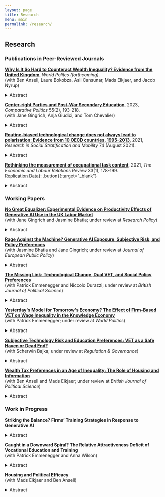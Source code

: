 ```yaml
---
layout: page
title: Research
menu: main
permalink: /research/
---
```


## Research

### Publications in Peer-Reviewed Journals
<p> </p>

**[Why Is It So Hard to Counteract Wealth Inequality? Evidence from the United Kingdom](https://matthiashaslberger.github.io/papers/Taxing_Inheritances_rev.pdf)**, *World Politcs (forthcoming).* \
  (with Ben Ansell, Laure Bokobza, Asli Cansunar, Mads Elkjaer, and Jacob Nyrup) 
<details>
  <summary>Abstract</summary>

It has long been established that education and income affect people's political efficacy. Surprisingly, the role of wealth has been largely neglected in this literature. In this paper, we argue that housing wealth performs an insurance function and is thereby associated with higher internal and external political efficacy. Using data from the UKHLS and a representative survey including an experiment that was administered in England and Wales, we document a sizeable and statistically significant positive association of housing wealth and perceived wealth with efficacy. However, this relationship is less robust to sample attrition than between efficacy and education or income. We furthermore investigate whether informing respondents about house price inequality affects their efficacy. Our information treatments show no effect on external efficacy, while the effect on internal efficacy depends on the respondent correctly understanding the information: comprehenders show higher efficacy and non-comprehenders exhibit lower efficacy, compared to the control group. This suggests that views of government responsiveness (external efficacy) are not easily manipulated, while for people's view of their own understanding of politics (internal efficacy), comprehension matters more than content of the information treatment, in accordance with self-efficacy theory. 
</details>
<p> </p> 


**[Center-right Parties and Post-War Secondary Education](https://www.ingentaconnect.com/content/cuny/cp/pre-prints/content-jcpo2186)**, 2023, *Comparative Politics* 55(2), 193-218. \
(with Jane Gingrich, Anja Giudici, and Tom Chevalier) 
<details>
  <summary>Abstract</summary>
  
The massification of secondary schooling constitutes the key educational project of the first post-war period. However, the resulting educational structures differed in terms of streaming and standardisation. Despite their historical opposition, center-right parties contributed to shaping these reforms. They opposed standardisation because their distributive strategy rested on support from elites and middle classes. However, their stance on streaming varied. Centre-right parties supported streaming when they were linked to teachers and private providers who opposed comprehensive reforms, but supported de-streaming where such groups aligned with the left. The analysis suggests that common partisan distributive aims can materialize as varied public service reforms, due their intersection with the productive environment. This paper shows these outcomes by tracing reforms shaped by center-right parties in Bavaria, France, and Italy. 
</details>
<p> </p>  


**[Routine-biased technological change does not always lead to polarisation: Evidence from 10 OECD countries, 1995–2013](https://www.sciencedirect.com/science/article/abs/pii/S0276562421000433?via%3Dihub)**, 2021, *Research in Social Stratification and Mobility* 74 (August 2021).
<details>
  <summary>Abstract</summary>
  
This article deals with a central paradox in the occupational polarisation literature: most scholars accept that technological change is biased against routine-intensive occupations, but in many countries, we do not see the pattern of occupational polarisation that the theory usually predicts. I argue and show empirically using a dataset of 10 OECD countries between 1995 and 2013 that technological change is both routine-biased and skill-biased, but that the result of routine-biased technological change may be occupational upgrading rather than polar- isation. This is due to differences in occupational routine-wage hierarchies: only where routine occupations cluster around the middle of the wage distribution are we likely to see polarisation. Where routine occupations are concentrated near the bottom of the wage hierarchy, upgrading occupational change is the norm. Based on research on the US, the former has been widely assumed, but it does not hold true in all countries. Overall, this article shows that much previous work on routine-biased technological change and polarisation was built on premises that do not travel well. This underscores the importance of comparative research for building and testing robust general theories.
</details>
<p> </p>  


**[Rethinking the measurement of occupational task content](https://doi.org/10.1177/10353046211037095)**, 2021, *The Economic and Labour Relations Review* 33(1), 178-199. \
[Replication Data](https://doi.org/10.7910/DVN/JABYD7){: .button}{:target="_blank"}
<details>
  <summary>Abstract</summary>

Which tasks workers perform on their jobs is critical for how technological change plays out in the labour market. This crucial insight sparked a large literature on routine-biased technological change which argues that routine occupations with a high share of repetitive and codifiable tasks are at risk of being automated. This paper makes the case for rethinking how we operationalise occupational task content. Based on survey data from 27 European countries between 2000 and 2015, I construct novel measures of routine task intensity and task complexity at the ISCO-88 2-digit level. Comparing them to existing operationalisations, I show that the proposed indices lead to improvements in several critical areas. The task dimensions have a straightforward theoretical interpretation as they capture the essence of the routine-bias and skill-bias arguments and are operationalised to better align theory and measurement. Furthermore, my indices create new opportunities for research by allowing researchers to analyse within-occupation change and country-differences in occupational task content. My paper can therefore contribute to a more sociologically informed understanding of technological change. The indices will benefit both sociologists and labour economists in investigating the nature of recent employment trends in Europe and formulating policies to deal with these challenges.
</details>
<p> </p>


### Working Papers
<p> </p>

**[No Great Equalizer: Experimental Evidence on Productivity Effects of Generative AI Use in the UK Labor Market](https://papers.ssrn.com/sol3/papers.cfm?abstract_id=4594466)** \
  (with Jane Gingrich and Jasmine Bhatia; under review at *Research Policy*) 
<details>
  <summary>Abstract</summary>

An emerging consensus holds that generative artificial intelligence (AI) equalizes workers’ performance within tasks, reducing productivity differences across workers. Existing research has largely studied productivity within single occupational groups and task structures. Whether this equalizing pattern generalizes to the labor market at large remains unclear. Observed performance equalization within groups of workers is compatible with both increasing and decreasing inequality between groups. To distinguish these outcomes, we conducted a large pre-registered online experiment with a sample of the UK working age population which randomly assigned participants to treatments that encouraged or discouraged the use of ChatGPT and then asked them to complete a set of realistic work tasks. We find that ChatGPT use increased productivity in all tasks, with greater benefits observed in more complex and less ambiguous tasks. However, compression effects between tasks were limited. Moreover, ChatGPT use did not affect productivity differentials between gender, age, educational or occupational groups.
</details>
<p> </p>


**[Rage Against the Machine? Generative AI Exposure, Subjective Risk, and Policy Preferences](https://papers.ssrn.com/sol3/papers.cfm?abstract_id=4876736)** \
  (with Jasmine Bhatia and Jane Gingrich; under review at *Journal of European Public Policy*) 
<details>
  <summary>Abstract</summary>

How does novel technology change public policy demands? Scholars interested in the effect of automation on policy preferences have commonly argued that exposure to automation technology increases subjective risk, which in turn predicts demand for insurance. Generative AI potentially challenges this dynamic. Based on a pre-registered online experiment with a sample of 1,041 UK working-age adults we show that direct exposure to generative AI in realistic work tasks does not increase subjective risk but does strengthen support for activating social policy. To understand this constellation of attitudes, we argue that exposure to technology may activate sociotropic preferences to support individuals who might be negatively affected by AI. Text analysis shows cautious optimism and thoughtful engagement with the implications of AI for work and social policy. Our findings suggest that the current uncertainty over the relative winners and losers from AI opens a window of opportunity to expand activating social policies.
</details>
<p> </p>


**[The Missing Link: Technological Change, Dual VET, and Social Policy Preferences](https://matthiashaslberger.github.io/papers/Missing_Link_051224.pdf)** \
  (with Patrick Emmenegger and Niccolo Durazzi; under review at *British Journal of Political Science*)
<details>
  <summary>Abstract</summary>
    
How does technological change affect social policy preferences? We advance the lively debate surrounding this question by focusing on the moderating role of education and training institutions. In particular, we develop a theoretical argument that foregrounds the role of dual VET systems. While existing literature would lead us to expect that dual VET systems increase demand for compensatory social policy and magnify the effect of automation risk on such demand, we contend that the opposite holds true. We hypothesize that dual VET systems weaken demand for compensatory social policy and dampen the effect of automation risk on demand for compensatory social policy through three non-mutually exclusive mechanisms that we refer to as (i) skill certification; (ii) material self-interest; and (iii) workplace socialization. Analyzing cross-national individual data from ESS, fine-grained data on individual educational background from the German ESS module as well as national-level OECD data on education and training systems, we find strong evidence in favor of our argument. The paper does not only advance the debate on social policy preferences in the age of automation but it also sheds new light on an old debate, namely the relationship between skill specificity and social policy preferences.
</details>  
<p> </p>


**[Yesterday's Model for Tomorrow's Economy? The Effect of Firm-Based VET on Wage Inequality in the Knowledge Economy](https://matthiashaslberger.github.io/papers/Yesterday's_Model_241024.pdf)** \
  (with Patrick Emmenegger; under review at *World Politics*)
<details>
  <summary>Abstract</summary>
    
Dual vocational education and training (VET) systems are said to have positive economic effects. However, recent contributions suggest that the rise of the knowledge economy undermines these positive effects because university-educated workers are better suited for the new knowledge-intensive jobs. This paper provides the first evidence on the effect of dual VET on wage inequality in mature knowledge economies. Using a new dataset on 37 advanced economies from 1996 to 2020, we find that dual VET remains associated with lower levels of wage inequality throughout the entire period. The rise of the knowledge economy is positively associated with wage inequality at low levels of dual VET. However, where the dual VET share is high, the rise of the knowledge economy further reduces wage inequality. Contrary to the fears often espoused in the literature, we find no evidence that the knowledge economy undermines the positive effects of dual VET.
</details>
<p> </p>


**[Subjective Technology Risk and Education Preferences: VET as a Safe Haven or Dead End?](https://matthiashaslberger.github.io/papers/Tech_Risk_and_VET_Attractiveness_180125.pdf)** \
  (with Scherwin Bajka; under review at *Regulation & Governance*)
<details>
  <summary>Abstract</summary>
    
Education equips individuals with valuable skills to protect them against employment risks associated with the digital transition. As scholars debate whether vocational education and training (VET) or general education better insures against technology-induced employment risk, we ask how this type of risk, as perceived by individuals, shapes their education preferences. Our analyses, based on a survey of over 11,500 respondents across seven European countries, show that VET is regarded as a safe haven by those perceiving heightened risk. This relationship remains robust when controlling for various alternative explanations and is consistent across countries. Subgroup interactions indicate that men, high-income earners, respondents with tertiary education, and those politically on the right more strongly favor VET in response to subjective technology risk. Hence, our study suggests that VET’s practical, job-oriented focus is perceived as better protection against the growing uncertainty over skill demands in the twin transition than general education.
</details>
<p> </p>


**[Wealth Tax Preferences in an Age of Inequality: The Role of Housing and Information](https://matthiashaslberger.github.io/papers/Wealth_Tax_Preferences_130425.pdf)** \
  (with Ben Ansell and Mads Elkjaer; under review at *British Journal of Political Science*)
<details>
  <summary>Abstract</summary>
    
Despite high and rising levels of wealth inequality, wealth taxes have been reduced in many countries. While existing explanations focus on structural factors, we argue that public opposition to wealth taxes among homeowners has contributed to creating a political playing field that facilitates low wealth taxes. This opposition is aided by information asymmetries, which prevent low-wealth renters from formulating preferences that align with their material self-interest. Utilizing original survey data from Denmark, France, Germany, Ireland, Italy, the Netherlands, and Sweden, we find empirical support for our thesis. Housing wealth increases the likelihood of stating a preference on wealth taxation, and homeowners and their children support less progressive taxation of wealth, inheritances, and capital gains. The paper helps us understand why, despite pronounced inequality in asset ownership, wealth taxation has fallen out of favor among democratically elected governments.
</details>
<p> </p>


### Work in Progress
<p> </p>

**Striking the Balance? Firms’ Training Strategies in Response to Generative AI** 
<details>
  <summary>Abstract</summary>

Practical learning from experts is key to the mastery of almost any job. It constitutes the backbone of collective skill formation systems and is equally crucial in systems emphasising on-the-job learning. Yet, generative AI threatens the complementary relationship between master and apprentice, senior and junior worker: tasks performed by entry-level workers with limited experience tend to be particularly exposed to substitution by AI. If these positions are replaced, skill development is impeded and overall workforce skill levels are likely to suffer in the medium- to long-term. This creates a dilemma for profit-maximising firms: automation may boost short-term productivity at the expense of long-term productivity growth. This paper studies how firms in Germany and the US navigate this challenge. Building on the Varieties of Capitalism literature, I argue that differences such as higher employee turnover and a greater emphasis on shareholder value incentivise American firms to prioritise AI adoption, while German firms maintain a stronger focus on training younger workers even if it means foregoing short-term gains. I test this argument empirically using data on job openings in sectors that are exposed to or sheltered from AI. This allows me to trace differential rates of change between the groups of occupations and across countries in a) the balance between junior and senior vacancies and b) the task composition of junior roles. Empirical support for my argument highlights a hitherto underappreciated potential long-term consequence of generative AI that may undermine its productivity-enhancing effects.
</details>
<p> </p>


**Caught in a Downward Spiral? The Relative Attractiveness Deficit of Vocational Education and Training** \
  (with Patrick Emmenegger and Anna Wilson)
<details>
  <summary>Abstract</summary>

Vocational education and training (VET) has been hailed as a way to address skills shortages and facilitate social inclusion. As a result, VET policy initiatives have proliferated in recent years. However, we know little about the factors that influence the choice between VET and general education. We examine the attractiveness of VET in seven European countries using a vignette experiment with over 11,000 respondents. We asked respondents to assign fictitious 15-year-olds to either VET or general education based on their performance in school, motivation, and sociodemographic variables. We find that respondents perceive clear educational hierarchies in which students with low grades and little motivation are recommended to pursue VET. In addition, we find that boys, students with low socioeconomic status, and students from outside big cities are advised to pursue VET. These patterns are consistent across countries and different subgroups, suggesting that VET is widely perceived as the less attractive choice. Our findings suggest that VET is caught in a downward spiral, in which the relative unattractiveness of VET and processes of academic drift reinforce each other. Proponents of VET thus face an uphill battle. Initiatives to develop VET systems need to address their relative attractiveness deficit and make VET an equally valued alternative to GE.
</details>
<p> </p>


**Housing and Political Efficacy** \
  (with Mads Elkjaer and Ben Ansell) 
<details>
  <summary>Abstract</summary>
    
It has long been established that education and income affect people's political efficacy. Surprisingly, the role of wealth - in particular, housing wealth - has thus far been ignored in this literature. We theorise that housing performs several functions that increase political efficacy and test our arguments using data from three large representative surveys administered in the UK. We first argue that housing wealth provides a form of "self-insurance", which on the one hand facilitates civic engagement, and on the other hand raises people's stakes in the political process. In line with this argument, we find that homeowners, owners of more valuable houses, owners who have paid off their mortgage, and individuals who believe themselves to be higher in the housing wealth distribution all exhibit higher efficacy. Based on the literature on status expectations and the politics of resentment, we furthermore investigate whether intergenerational housing mobility affects political efficacy. However, we find no evidence that upward or downward intergenerational housing mobility affects efficacy beyond the first-order effect of homeownership. Finally, we study whether stronger local ties explain the higher efficacy of homeowners. Again, however, we find no evidence that length of tenancy in the area affects homeowners and renters differently. The results of this study show that housing - and by extension wealth more generally - constitutes a hitherto neglected but crucial determinant of political efficacy, chiefly by providing security which enables and incentivises engagement.
</details>
<p> </p> 
